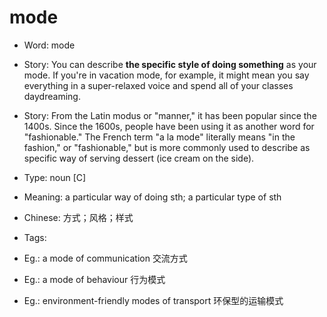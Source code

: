 # mode

- Word: mode
- Story: You can describe **the specific style of doing something** as your mode. If you're in vacation mode, for example, it might mean you say everything in a super-relaxed voice and spend all of your classes daydreaming.
- Story: From the Latin modus or "manner," it has been popular since the 1400s. Since the 1600s, people have been using it as another word for "fashionable." The French term "a la mode" literally means "in the fashion," or "fashionable," but is more commonly used to describe as specific way of serving dessert (ice cream on the side).

- Type: noun [C]
- Meaning: a particular way of doing sth; a particular type of sth
- Chinese: 方式；风格；样式
- Tags: 
- Eg.: a mode of communication 交流方式
- Eg.: a mode of behaviour 行为模式
- Eg.: environment-friendly modes of transport 环保型的运输模式

